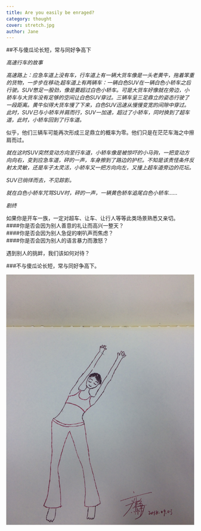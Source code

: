 ```yaml
---
title: Are you easily be enraged?  
category: thought
cover: stretch.jpg
author: Jane
---
```



##不与傻瓜论长短，常与同好争高下     
      
            
    
*高速行车的故事*   
   
*高速路上：应急车道上没有车，行车道上有一辆大货车像是一头老黄牛，拖着笨重的货物，一步步在移动;超车道上有两辆车：一辆白色SUV在一辆白色小轿车之后行驶。SUV憋足一股劲，像是要超过白色小轿车。可是大货车好像就在旁边，小轿车与大货车没有足够的空间让白色SUV穿过。三辆车呈三足鼎立的姿态行驶了一段距离。黄牛似得大货车慢了下来，白色SUV迅速从慢慢变宽的间隙中穿过。*    
*此时，SUV已与小轿车并肩而行，SUV一加速，超过了小轿车，同时换到了超车道，此时，小轿车回到了行车道。*  
      
似乎，他们三辆车可能再次形成三足鼎立的概率为零。他们只是在茫茫车海之中擦肩而过。    
    
*就在这时SUV突然变动方向至行车道，小轿车像是被惊吓的小马驹，一把变动方向向右，变到应急车道，砰的一声，车身擦到了路边的护栏。不知是该责怪条件反射太灵敏，还是车子太灵活，小轿车又一把方向向左，又撞上超车道旁边的花坛。*    
   
*SUV已徜徉而去，不见踪影。*   
   
*就在白色小轿车咒骂SUV时，砰的一声，一辆黄色轿车追尾白色小轿车……*  
     
    
*剧终*

      
     
如果你是开车一族，一定对超车、让车、让行人等等此类场景熟悉又亲切。  
####你是否会因为别人善意的礼让而高兴一整天？    
####你是否会因为别人急促的喇叭声而焦虑？    
####你是否会因为别人的语言暴力而激怒？    
    
  
遇到别人的挑衅，我们该如何对待？   

###不与傻瓜论长短，常与同好争高下。

![unsplash.com](./stretch.jpg)
